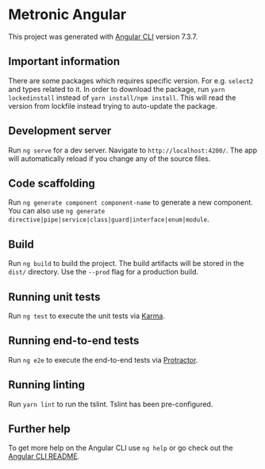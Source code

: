 # Metronic Angular

This project was generated with [Angular CLI](https://github.com/angular/angular-cli) version 7.3.7.

## Important information
There are some packages which requires specific version. For e.g. `select2` and types related to it. In order to download the package, run `yarn lockedinstall` instead of `yarn install/npm install`. This will read the version from lockfile instead trying to auto-update the package.

## Development server

Run `ng serve` for a dev server. Navigate to `http://localhost:4200/`. The app will automatically reload if you change any of the source files.

## Code scaffolding

Run `ng generate component component-name` to generate a new component. You can also use `ng generate directive|pipe|service|class|guard|interface|enum|module`.

## Build

Run `ng build` to build the project. The build artifacts will be stored in the `dist/` directory. Use the `--prod` flag for a production build.

## Running unit tests

Run `ng test` to execute the unit tests via [Karma](https://karma-runner.github.io).

## Running end-to-end tests

Run `ng e2e` to execute the end-to-end tests via [Protractor](http://www.protractortest.org/).

## Running linting
Run `yarn lint` to run the tslint. Tslint has been pre-configured.





## Further help
To get more help on the Angular CLI use `ng help` or go check out the [Angular CLI README](https://github.com/angular/angular-cli/blob/master/README.md).
